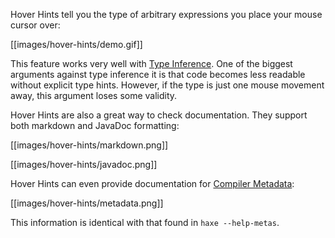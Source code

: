 Hover Hints tell you the type of arbitrary expressions you place your mouse cursor over:

[[images/hover-hints/demo.gif]]

This feature works very well with [Type Inference](https://haxe.org/manual/type-system-type-inference.html). One of the biggest arguments against type inference it is that code becomes less readable without explicit type hints. However, if the type is just one mouse movement away, this argument loses some validity.

Hover Hints are also a great way to check documentation. They support both markdown and JavaDoc formatting:

[[images/hover-hints/markdown.png]]

[[images/hover-hints/javadoc.png]]

Hover Hints can even provide documentation for [Compiler Metadata](https://haxe.org/manual/cr-metadata.html):

[[images/hover-hints/metadata.png]]

This information is identical with that found in `haxe --help-metas`.